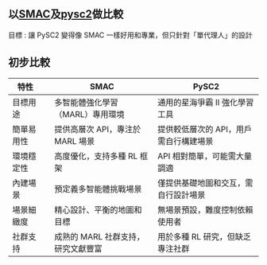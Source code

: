 ## 以[SMAC](https://github.com/oxwhirl/smac/tree/master)及[pysc2](https://github.com/nicoladainese96/SC2-RL)做比較

目標 : 讓 PySC2 變得像 SMAC 一樣好用和專業，但只針對「單代理人」的設計

## 初步比較
|特性| |SMAC|PySC2|
| --- | --- | --- | --- |
|目標用途| |多智能體強化學習（MARL）專用環境|通用的星海爭霸 II 強化學習工具|
|簡單易用性| |提供高層次 API，專注於 MARL 場景|提供較低層次的 API，用戶需自行構建場景|
|環境穩定性| |高度優化，支持多種 RL 框架|API 相對簡單，可能需大量調適|
|內建場景| |預定義多智能體挑戰場景|僅提供基礎地圖和交互，需自行設計場景|
|場景細緻度| |精心設計、平衡的地圖和目標|無場景預設，難度控制依賴使用者|
|社群支持| |成熟的 MARL 社群支持，研究文獻豐富|用於多種 RL 研究，但缺乏專注社群|

